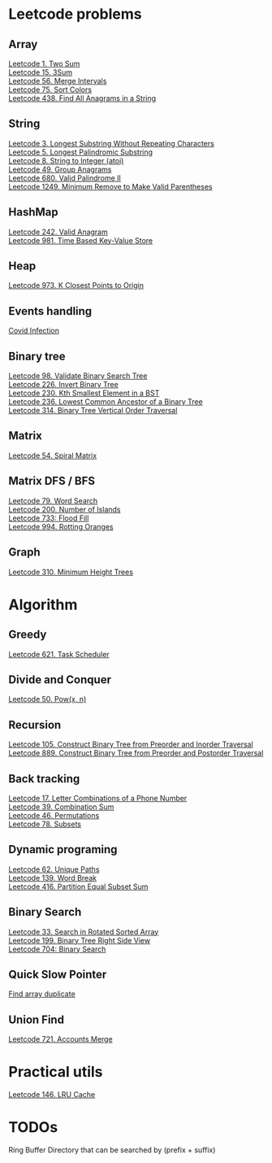 # Leetcode problems

## Array
[Leetcode 1. Two Sum](./problems/leetcode-1.md)\
[Leetcode 15. 3Sum](./problems/leetcode-15.md)\
[Leetcode 56. Merge Intervals](./problems/leetcode-56.md)\
[Leetcode 75. Sort Colors](./problems/leetcode-75.md)\
[Leetcode 438. Find All Anagrams in a String](./problems/leetcode-438.md)

## String
[Leetcode 3. Longest Substring Without Repeating Characters](./problems/leetcode-3.md)\
[Leetcode 5. Longest Palindromic Substring](./problems/leetcode-5.md)\
[Leetcode 8. String to Integer (atoi)](./problems/leetcode-8.md)\
[Leetcode 49. Group Anagrams](./problems/leetcode-49.md)\
[Leetcode 680. Valid Palindrome II](./problems/leetcode-680.md)\
[Leetcode 1249. Minimum Remove to Make Valid Parentheses](./problems/leetcode-1249.md)

## HashMap
[Leetcode 242. Valid Anagram](./problems/leetcode-242.md)\
[Leetcode 981. Time Based Key-Value Store](./problems/leetcode-981.md)

## Heap
[Leetcode 973. K Closest Points to Origin](./problems/leetcode-973.md)

## Events handling
[Covid Infection](./others/covid-infection.md)

## Binary tree
[Leetcode 98. Validate Binary Search Tree](./problems/leetcode-98.md)\
[Leetcode 226. Invert Binary Tree](./problems/leetcode-226.md)\
[Leetcode 230. Kth Smallest Element in a BST](./problems/leetcode-230.md)\
[Leetcode 236. Lowest Common Ancestor of a Binary Tree](./problems/leetcode-236.md)\
[Leetcode 314. Binary Tree Vertical Order Traversal](./problems/leetcode-314.md)

## Matrix
[Leetcode 54. Spiral Matrix](./problems/leetcode-54.md)

## Matrix DFS / BFS
[Leetcode 79. Word Search](./problems/leetcode-79.md)\
[Leetcode 200. Number of Islands](./problems/leetcode-200.md)\
[Leetcode 733: Flood Fill](./problems/leetcode-733.md)\
[Leetcode 994. Rotting Oranges](./problems/leetcode-994.md)

## Graph
[Leetcode 310. Minimum Height Trees](./problems/leetcode-310.md)


# Algorithm

## Greedy
[Leetcode 621. Task Scheduler](./problems/leetcode-621.md)

## Divide and Conquer
[Leetcode 50. Pow(x, n)](./problems/leetcode-50.md)

## Recursion
[Leetcode 105. Construct Binary Tree from Preorder and Inorder Traversal](./problems/leetcode-105.md)\
[Leetcode 889. Construct Binary Tree from Preorder and Postorder Traversal](./problems/leetcode-889.md)

## Back tracking
[Leetcode 17. Letter Combinations of a Phone Number](./problems/leetcode-17.md)\
[Leetcode 39. Combination Sum](./problems/leetcode-39.md)\
[Leetcode 46. Permutations](./problems/leetcode-46.md)\
[Leetcode 78. Subsets](./problems/leetcode-78.md)

## Dynamic programing
[Leetcode 62. Unique Paths](./problems/leetcode-62.md)\
[Leetcode 139. Word Break](./problems/leetcode-139.md)\
[Leetcode 416. Partition Equal Subset Sum](./problems/leetcode-416.md)

## Binary Search
[Leetcode 33. Search in Rotated Sorted Array](./problems/leetcode-33.md)\
[Leetcode 199. Binary Tree Right Side View](./problems/leetcode-199.md)\
[Leetcode 704: Binary Search](./problems/leetcode-704.md)

## Quick Slow Pointer
[Find array duplicate](./others/find-array-duplicate.md)

## Union Find
[Leetcode 721. Accounts Merge](./problems/leetcode-721.md)

# Practical utils
[Leetcode 146. LRU Cache](./problems/leetcode-146.md)

# TODOs
Ring Buffer
Directory that can be searched by (prefix + suffix)

